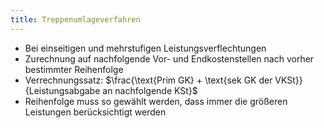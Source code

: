 ```yaml
---
title: Treppenumlageverfahren
---
```

- Bei einseitigen und mehrstufigen Leistungsverflechtungen
- Zurechnung auf nachfolgende Vor- und Endkostenstellen nach vorher bestimmter Reihenfolge
- Verrechnungssatz: $\frac{\text{Prim GK} + \text{sek GK der VKSt}}{Leistungsabgabe an nachfolgende KSt}$
- Reihenfolge muss so gewählt werden, dass immer die größeren Leistungen berücksichtigt werden

